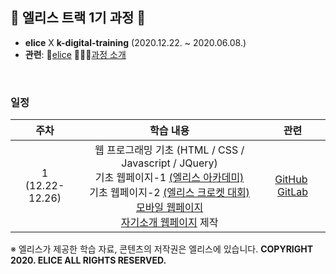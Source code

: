 ## 🐇 엘리스 트랙 1기 과정 🐇

- **elice**  X  **k-digital-training**  (2020.12.22. ~ 2020.06.08.)
- **관련**:  🐇[elice](https://elice.io/)   🏃🏻‍♂️[과정 소개](https://elicetrack.oopy.io/) 

<br/>

### 일정

|         주차         |                          학습 내용                           |                             관련                             |
| :------------------: | :----------------------------------------------------------: | :----------------------------------------------------------: |
| 1<br />(12.22-12.26) | 웹 프로그래밍 기초 (HTML / CSS / Javascript / JQuery) <br />기초 웹페이지-1 [(엘리스 아카데미)]()<br />기초 웹페이지-2 [(엘리스 크로켓 대회)]()<br />[모바일 웹페이지]()<br /> [자기소개 웹페이지](http://bky373.kdt-gitlab.elice.io/about-me/) 제작 | [GitHub](https://github.com/bky373/elice-1st-racer/tree/master/week01/WEB)&nbsp; [GitLab](https://kdt-gitlab.elice.io/bky373/about-me) |











※ 엘리스가 제공한 학습 자료, 콘텐츠의 저작권은 엘리스에 있습니다. **COPYRIGHT 2020. ELICE ALL RIGHTS RESERVED.**
